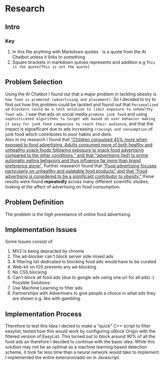 # Research
## Intro
### Key
1. In this file anything with Markdown quotes \` is a quote from the AI Chatbot unless it links to something
2. Square brackets in markdown qutoes represents and addition e.g `This is the quote[This is not the quote]`
## Problem Selection
Using the AI Chatbot I found out that a major problem in tackling obesity is `how food is promoted (advertising and placement)`.
So I decided to try to find out how this problem could be tackled and found out that `Personalized ad blockers could be a tech solution to limit exposure to unhealthy food ads.`
I saw that ads on social media `promote junk food` and using `sophisticated algorithms to target ads based on user behavior making it easy for junk food companies to reach their audience`,
and that the impact is signaificant due to ads increasing `cravings and consumption` of junk food which contributes to poor habits and diets.\
Also in my research I found that ["Children consumed 45% more when exposed to food advertising. Adults consumed more of both healthy and unhealthy snack foods following exposure to snack food advertising compared to the other conditions." and that "advertising [led] to prime automatic eating behaviors and thus influence far more than brand preference alone"](https://psycnet.apa.org/buy/2009-10284-004),
Further reasearch found that ["Food advertising focuses particularly on unhealthy and palatable food products" and that "Food advertising is considered to be a significant contributor to obesity."](https://www.sciencedirect.com/science/article/abs/pii/S2352154615001564) these results were found **repeatedly** across many different scientific studies,
looking at the affect of advertising on food consumption.
## Problem Definition
The problem is the high prevelance of online food advertising.
## Implementation Issues
Some Issues consist of:
1. MV2 is being depracted by chrome
2. The ad-blocker can't block server side mixed ads
3. A filtering list dedicated to blocking food ads would have to be curated
4. Web-kit on IOS prevents any ad-blocking
5. No CSS blocking
6. Can't block all food ads (due to google ads using one url for all ads) :(
Possible Solutions:
1. Use Machine Learning to filter ads
2. Partnerships with Advertisers to give people a choice in what ads they are shown e.g. like with gambling
## Implementation Process
Therefore to test this Idea I decied to make a "quick" C++ script to filter easylist,
tested how this would work by configuring uBlock Origin with the filtered version of EasyList.
This turned out to block around 90% of all the food ads an therefore I decided to continue with the basic idea.
While this solution may not be as optimal as a machine learning based detection scheme,
it took far less time than a neural network would take to implement.
I implemented the entire extension/add-on in Javascript.
